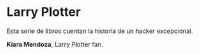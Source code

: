 # Larry Plotter

Esta serie de libros cuentan la historia de un hacker excepcional.

**Kiara Mendoza**, Larry Plotter fan.
